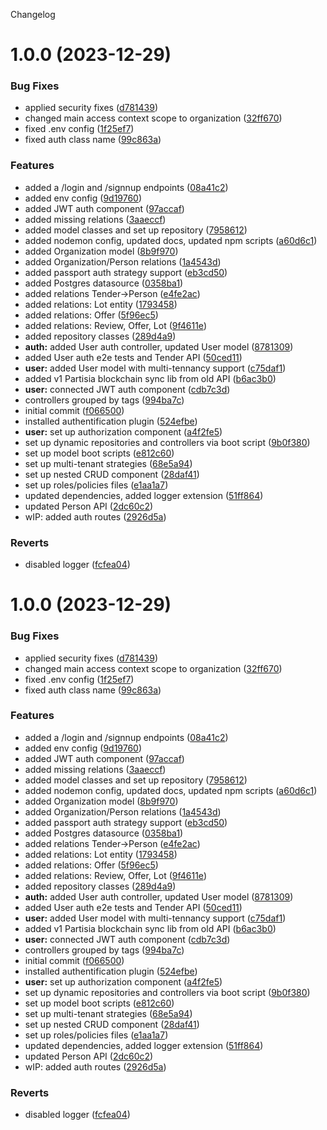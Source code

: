 Changelog

# 1.0.0 (2023-12-29)


### Bug Fixes

* applied security fixes ([d781439](https://github.com/eTrustyMPC/backend-v2/commit/d781439ccb7f53f430db52918ad4be0684db841e))
* changed main access context scope to organization ([32ff670](https://github.com/eTrustyMPC/backend-v2/commit/32ff670fca5d4a2b05fb9ea068f986447bbd678f))
* fixed .env config ([1f25ef7](https://github.com/eTrustyMPC/backend-v2/commit/1f25ef7fa19c20b15138a2df31069e398a6caacb))
* fixed auth class name ([99c863a](https://github.com/eTrustyMPC/backend-v2/commit/99c863aa3a6576ae24ea3bcc51eb3b3c03d726ec))


### Features

* added a /login and /signnup endpoints ([08a41c2](https://github.com/eTrustyMPC/backend-v2/commit/08a41c298ef142d7db8ba3b1d2e3bf041cc09778))
* added env config ([9d19760](https://github.com/eTrustyMPC/backend-v2/commit/9d197607bb74678422ae39372600a84ed3ec8d2f))
* added JWT auth component ([97accaf](https://github.com/eTrustyMPC/backend-v2/commit/97accaf67290c0a793dd09b4ac800f7fa4a83326))
* added missing relations ([3aaeccf](https://github.com/eTrustyMPC/backend-v2/commit/3aaeccf38b7641d9f5bb0c6f5bd3680d7f0a914e))
* added model classes and set up repository ([7958612](https://github.com/eTrustyMPC/backend-v2/commit/7958612826c5308550ac6edb7c7b882a5c7f168f))
* added nodemon config, updated docs, updated npm scripts ([a60d6c1](https://github.com/eTrustyMPC/backend-v2/commit/a60d6c1a31938c21195289f6df3c312be5ed0535))
* added Organization model ([8b9f970](https://github.com/eTrustyMPC/backend-v2/commit/8b9f9703a45f00dee93e3fa29afc76eef598e587))
* added Organization/Person relations ([1a4543d](https://github.com/eTrustyMPC/backend-v2/commit/1a4543d84da4fe2327d717b0a60a1d2569fc3dca))
* added passport auth strategy support ([eb3cd50](https://github.com/eTrustyMPC/backend-v2/commit/eb3cd5059dc079504d308e6dc69b2c446b6e04ad))
* added Postgres datasource ([0358ba1](https://github.com/eTrustyMPC/backend-v2/commit/0358ba1d6c7848e91393b1502657c4e8d42d88a3))
* added relations Tender->Person ([e4fe2ac](https://github.com/eTrustyMPC/backend-v2/commit/e4fe2acfe172bc2775b33afc9e4afc29d3648691))
* added relations: Lot entity ([1793458](https://github.com/eTrustyMPC/backend-v2/commit/17934587c529f63017606c4e51018de0dcc65438))
* added relations: Offer ([5f96ec5](https://github.com/eTrustyMPC/backend-v2/commit/5f96ec5f6d556aa8cd1d849ef829b2d284d68c1f))
* added relations: Review, Offer, Lot ([9f4611e](https://github.com/eTrustyMPC/backend-v2/commit/9f4611e363084cf65b4d5e54994547bba6206d8f))
* added repository classes ([289d4a9](https://github.com/eTrustyMPC/backend-v2/commit/289d4a9f78ed3d8b86319e0608d69c0a513bc98d))
* **auth:** added User auth controller, updated User model ([8781309](https://github.com/eTrustyMPC/backend-v2/commit/87813098eeb55bd5a3bb33c3f9d804f0d569f281))
* added User auth e2e tests and Tender API ([50ced11](https://github.com/eTrustyMPC/backend-v2/commit/50ced111d523f6c9168be89d3e01c07d53748203))
* **user:** added User model with multi-tennancy support ([c75daf1](https://github.com/eTrustyMPC/backend-v2/commit/c75daf1e69ae6f94648260c5c8b2a0d837b3c4cc))
* added v1 Partisia blockchain sync lib from old API ([b6ac3b0](https://github.com/eTrustyMPC/backend-v2/commit/b6ac3b055aefc1f482c230d4cb039b721b44766a))
* **user:** connected JWT auth component ([cdb7c3d](https://github.com/eTrustyMPC/backend-v2/commit/cdb7c3d6914fa764d1848c0fa0cc664800b62783))
* controllers grouped by tags ([994ba7c](https://github.com/eTrustyMPC/backend-v2/commit/994ba7c91b7bc7e5c5edba6f0b10ab2b25e07f8e))
* initial commit ([f066500](https://github.com/eTrustyMPC/backend-v2/commit/f0665005be0b533eea45e653ae51fea588e07f9a))
* installed authentification plugin ([524efbe](https://github.com/eTrustyMPC/backend-v2/commit/524efbe789ffc298b71191cfc8019da721e978ca))
* **user:** set up authorization component ([a4f2fe5](https://github.com/eTrustyMPC/backend-v2/commit/a4f2fe57d43eb6f5fb2445b376cc114a5d943353))
* set up dynamic repositories and controllers via boot script ([9b0f380](https://github.com/eTrustyMPC/backend-v2/commit/9b0f380c5b66bf5787e0e69bc5330fb339148a50))
* set up model boot scripts ([e812c60](https://github.com/eTrustyMPC/backend-v2/commit/e812c60f96d667d530cb4877f9e2e6e95cd8be82))
* set up multi-tenant strategies ([68e5a94](https://github.com/eTrustyMPC/backend-v2/commit/68e5a94a8ccd8e1f2659495d100ccd3550b938e0))
* set up nested CRUD component ([28daf41](https://github.com/eTrustyMPC/backend-v2/commit/28daf4117e282237b502b845e4c26c841784eb15))
* set up roles/policies files ([e1aa1a7](https://github.com/eTrustyMPC/backend-v2/commit/e1aa1a7f07a5c61fecd18e8f8b53ffa049f43bfa))
* updated dependencies, added logger extension ([51ff864](https://github.com/eTrustyMPC/backend-v2/commit/51ff86490a74acbcc298fd171f069f57ced74687))
* updated Person API ([2dc60c2](https://github.com/eTrustyMPC/backend-v2/commit/2dc60c2910415ced272f927cdcb9cfb36001ba10))
* wIP: added auth routes ([2926d5a](https://github.com/eTrustyMPC/backend-v2/commit/2926d5a60edf3cf212c1fa13b4bcee68ff1eabc6))


### Reverts

* disabled logger ([fcfea04](https://github.com/eTrustyMPC/backend-v2/commit/fcfea04b326104e08549bb622f819fb8b0246613))

# 1.0.0 (2023-12-29)


### Bug Fixes

* applied security fixes ([d781439](https://github.com/eTrustyMPC/backend-v2/commit/d781439ccb7f53f430db52918ad4be0684db841e))
* changed main access context scope to organization ([32ff670](https://github.com/eTrustyMPC/backend-v2/commit/32ff670fca5d4a2b05fb9ea068f986447bbd678f))
* fixed .env config ([1f25ef7](https://github.com/eTrustyMPC/backend-v2/commit/1f25ef7fa19c20b15138a2df31069e398a6caacb))
* fixed auth class name ([99c863a](https://github.com/eTrustyMPC/backend-v2/commit/99c863aa3a6576ae24ea3bcc51eb3b3c03d726ec))


### Features

* added a /login and /signnup endpoints ([08a41c2](https://github.com/eTrustyMPC/backend-v2/commit/08a41c298ef142d7db8ba3b1d2e3bf041cc09778))
* added env config ([9d19760](https://github.com/eTrustyMPC/backend-v2/commit/9d197607bb74678422ae39372600a84ed3ec8d2f))
* added JWT auth component ([97accaf](https://github.com/eTrustyMPC/backend-v2/commit/97accaf67290c0a793dd09b4ac800f7fa4a83326))
* added missing relations ([3aaeccf](https://github.com/eTrustyMPC/backend-v2/commit/3aaeccf38b7641d9f5bb0c6f5bd3680d7f0a914e))
* added model classes and set up repository ([7958612](https://github.com/eTrustyMPC/backend-v2/commit/7958612826c5308550ac6edb7c7b882a5c7f168f))
* added nodemon config, updated docs, updated npm scripts ([a60d6c1](https://github.com/eTrustyMPC/backend-v2/commit/a60d6c1a31938c21195289f6df3c312be5ed0535))
* added Organization model ([8b9f970](https://github.com/eTrustyMPC/backend-v2/commit/8b9f9703a45f00dee93e3fa29afc76eef598e587))
* added Organization/Person relations ([1a4543d](https://github.com/eTrustyMPC/backend-v2/commit/1a4543d84da4fe2327d717b0a60a1d2569fc3dca))
* added passport auth strategy support ([eb3cd50](https://github.com/eTrustyMPC/backend-v2/commit/eb3cd5059dc079504d308e6dc69b2c446b6e04ad))
* added Postgres datasource ([0358ba1](https://github.com/eTrustyMPC/backend-v2/commit/0358ba1d6c7848e91393b1502657c4e8d42d88a3))
* added relations Tender->Person ([e4fe2ac](https://github.com/eTrustyMPC/backend-v2/commit/e4fe2acfe172bc2775b33afc9e4afc29d3648691))
* added relations: Lot entity ([1793458](https://github.com/eTrustyMPC/backend-v2/commit/17934587c529f63017606c4e51018de0dcc65438))
* added relations: Offer ([5f96ec5](https://github.com/eTrustyMPC/backend-v2/commit/5f96ec5f6d556aa8cd1d849ef829b2d284d68c1f))
* added relations: Review, Offer, Lot ([9f4611e](https://github.com/eTrustyMPC/backend-v2/commit/9f4611e363084cf65b4d5e54994547bba6206d8f))
* added repository classes ([289d4a9](https://github.com/eTrustyMPC/backend-v2/commit/289d4a9f78ed3d8b86319e0608d69c0a513bc98d))
* **auth:** added User auth controller, updated User model ([8781309](https://github.com/eTrustyMPC/backend-v2/commit/87813098eeb55bd5a3bb33c3f9d804f0d569f281))
* added User auth e2e tests and Tender API ([50ced11](https://github.com/eTrustyMPC/backend-v2/commit/50ced111d523f6c9168be89d3e01c07d53748203))
* **user:** added User model with multi-tennancy support ([c75daf1](https://github.com/eTrustyMPC/backend-v2/commit/c75daf1e69ae6f94648260c5c8b2a0d837b3c4cc))
* added v1 Partisia blockchain sync lib from old API ([b6ac3b0](https://github.com/eTrustyMPC/backend-v2/commit/b6ac3b055aefc1f482c230d4cb039b721b44766a))
* **user:** connected JWT auth component ([cdb7c3d](https://github.com/eTrustyMPC/backend-v2/commit/cdb7c3d6914fa764d1848c0fa0cc664800b62783))
* controllers grouped by tags ([994ba7c](https://github.com/eTrustyMPC/backend-v2/commit/994ba7c91b7bc7e5c5edba6f0b10ab2b25e07f8e))
* initial commit ([f066500](https://github.com/eTrustyMPC/backend-v2/commit/f0665005be0b533eea45e653ae51fea588e07f9a))
* installed authentification plugin ([524efbe](https://github.com/eTrustyMPC/backend-v2/commit/524efbe789ffc298b71191cfc8019da721e978ca))
* **user:** set up authorization component ([a4f2fe5](https://github.com/eTrustyMPC/backend-v2/commit/a4f2fe57d43eb6f5fb2445b376cc114a5d943353))
* set up dynamic repositories and controllers via boot script ([9b0f380](https://github.com/eTrustyMPC/backend-v2/commit/9b0f380c5b66bf5787e0e69bc5330fb339148a50))
* set up model boot scripts ([e812c60](https://github.com/eTrustyMPC/backend-v2/commit/e812c60f96d667d530cb4877f9e2e6e95cd8be82))
* set up multi-tenant strategies ([68e5a94](https://github.com/eTrustyMPC/backend-v2/commit/68e5a94a8ccd8e1f2659495d100ccd3550b938e0))
* set up nested CRUD component ([28daf41](https://github.com/eTrustyMPC/backend-v2/commit/28daf4117e282237b502b845e4c26c841784eb15))
* set up roles/policies files ([e1aa1a7](https://github.com/eTrustyMPC/backend-v2/commit/e1aa1a7f07a5c61fecd18e8f8b53ffa049f43bfa))
* updated dependencies, added logger extension ([51ff864](https://github.com/eTrustyMPC/backend-v2/commit/51ff86490a74acbcc298fd171f069f57ced74687))
* updated Person API ([2dc60c2](https://github.com/eTrustyMPC/backend-v2/commit/2dc60c2910415ced272f927cdcb9cfb36001ba10))
* wIP: added auth routes ([2926d5a](https://github.com/eTrustyMPC/backend-v2/commit/2926d5a60edf3cf212c1fa13b4bcee68ff1eabc6))


### Reverts

* disabled logger ([fcfea04](https://github.com/eTrustyMPC/backend-v2/commit/fcfea04b326104e08549bb622f819fb8b0246613))
